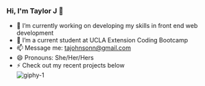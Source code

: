 ### Hi, I'm Taylor J 👋
- 🔭 I’m currently working on developing my skills in front end web development
- 🌱 I’m a current student at UCLA Extension Coding Bootcamp
- 📫 Message me: tajohnsonn@gmail.com
- 😄 Pronouns: She/Her/Hers
- ⚡ Check out my recent projects below  
![giphy-1](https://user-images.githubusercontent.com/57122209/97161811-882b9900-173b-11eb-92a1-54bc59632490.gif)

